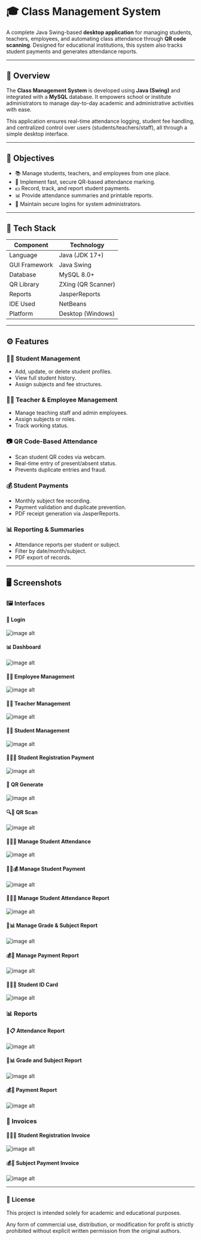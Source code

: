 # 🎓 Class Management System

A complete Java Swing-based **desktop application** for managing students, teachers, employees, and automating class attendance through **QR code scanning**. Designed for educational institutions, this system also tracks student payments and generates attendance reports.

---

## 📘 Overview

The **Class Management System** is developed using **Java (Swing)** and integrated with a **MySQL** database. It empowers school or institute administrators to manage day-to-day academic and administrative activities with ease.

This application ensures real-time attendance logging, student fee handling, and centralized control over users (students/teachers/staff), all through a simple desktop interface.

---

## 🎯 Objectives

- 📚 Manage students, teachers, and employees from one place.
- 📸 Implement fast, secure QR-based attendance marking.
- 💵 Record, track, and report student payments.
- 📊 Provide attendance summaries and printable reports.
- 🔐 Maintain secure logins for system administrators.

---

## 🧰 Tech Stack

| Component      | Technology        |
|----------------|------------------|
| Language       | Java (JDK 17+)   |
| GUI Framework  | Java Swing       |
| Database       | MySQL 8.0+       |
| QR Library     | ZXing (QR Scanner)|
| Reports        | JasperReports    |
| IDE Used       | NetBeans         |
| Platform       | Desktop (Windows)|

---

## ⚙️ Features

### 🧑‍🎓 Student Management
- Add, update, or delete student profiles.
- View full student history.
- Assign subjects and fee structures.

### 👩‍🏫 Teacher & Employee Management
- Manage teaching staff and admin employees.
- Assign subjects or roles.
- Track working status.

### 📷 QR Code-Based Attendance
- Scan student QR codes via webcam.
- Real-time entry of present/absent status.
- Prevents duplicate entries and fraud.

### 💰 Student Payments
- Monthly subject fee recording.
- Payment validation and duplicate prevention.
- PDF receipt generation via JasperReports.

### 📊 Reporting & Summaries
- Attendance reports per student or subject.
- Filter by date/month/subject.
- PDF export of records.

---

## 🖥️ Screenshots

### 🖼️ Interfaces

#### 🔐 Login

![image alt](https://github.com/Kavindu-Vishmitha/Class_App/blob/b754271b4adb07f9cfa826487833a9ee29f4beb7/screenshot/admin_login.png)

#### 📊 Dashboard

![image alt](https://github.com/Kavindu-Vishmitha/Class_App/blob/b754271b4adb07f9cfa826487833a9ee29f4beb7/screenshot/dashboard.png)

#### 🧑‍💼 Employee Management

![image alt](https://github.com/Kavindu-Vishmitha/Class_App/blob/b754271b4adb07f9cfa826487833a9ee29f4beb7/screenshot/manage_employee.png)

#### 🧑‍🏫 Teacher Management

![image alt](https://github.com/Kavindu-Vishmitha/Class_App/blob/b754271b4adb07f9cfa826487833a9ee29f4beb7/screenshot/manage_teacher.png)

#### 🧑‍🎓 Student Management

![image alt](https://github.com/Kavindu-Vishmitha/Class_App/blob/b754271b4adb07f9cfa826487833a9ee29f4beb7/screenshot/manage_student.png)

#### 🧑‍🎓📝 Student Registration Payment

![image alt](https://github.com/Kavindu-Vishmitha/Class_App/blob/b754271b4adb07f9cfa826487833a9ee29f4beb7/screenshot/student_register_payment.png)

#### 🔄 QR Generate

![image alt](https://github.com/Kavindu-Vishmitha/Class_App/blob/b754271b4adb07f9cfa826487833a9ee29f4beb7/screenshot/qr_generate.png)

#### 🔍🔲 QR Scan

![image alt](https://github.com/Kavindu-Vishmitha/Class_App/blob/b754271b4adb07f9cfa826487833a9ee29f4beb7/screenshot/qr_scan.png)

#### 🧑‍🎓📅 Manage Student Attendance

![image alt](https://github.com/Kavindu-Vishmitha/Class_App/blob/b754271b4adb07f9cfa826487833a9ee29f4beb7/screenshot/manage_student_attendance.png)

#### 🧑‍🎓💰 Manage Student Payment

![image alt](https://github.com/Kavindu-Vishmitha/Class_App/blob/b754271b4adb07f9cfa826487833a9ee29f4beb7/screenshot/manage_payment.png)

#### 🧑‍🎓📄 Manage Student Attendance Report

![image alt](https://github.com/Kavindu-Vishmitha/Class_App/blob/b754271b4adb07f9cfa826487833a9ee29f4beb7/screenshot/manage_attendance_report.png)

#### 📝📊 Manage Grade & Subject Report

![image alt](https://github.com/Kavindu-Vishmitha/Class_App/blob/b754271b4adb07f9cfa826487833a9ee29f4beb7/screenshot/manage_grade%26subject_report.png)

#### 💰📄 Manage Payment Report

![image alt](https://github.com/Kavindu-Vishmitha/Class_App/blob/b754271b4adb07f9cfa826487833a9ee29f4beb7/screenshot/manage_payment_report.png)

#### 🧑‍🎓🆔 Student ID Card

![image alt](https://github.com/Kavindu-Vishmitha/Class_App/blob/b754271b4adb07f9cfa826487833a9ee29f4beb7/screenshot/student_id_card.png)

### 📊 Reports

#### 📅📋 Attendance Report

![image alt](https://github.com/Kavindu-Vishmitha/Class_App/blob/b754271b4adb07f9cfa826487833a9ee29f4beb7/screenshot/attendance_report.png)

#### 📝📊 Grade and Subject Report

![image alt](https://github.com/Kavindu-Vishmitha/Class_App/blob/b754271b4adb07f9cfa826487833a9ee29f4beb7/screenshot/grade%26subject_report.png)

#### 💰📄 Payment Report

![image alt](https://github.com/Kavindu-Vishmitha/Class_App/blob/b754271b4adb07f9cfa826487833a9ee29f4beb7/screenshot/payment_report.png)

### 🧾 Invoices

#### 🧑‍🎓🧾 Student Registration Invoice

![image alt](https://github.com/Kavindu-Vishmitha/Class_App/blob/b754271b4adb07f9cfa826487833a9ee29f4beb7/screenshot/student_registration_invoice.png)

#### 💰🧾 Subject Payment Invoice

![image alt](https://github.com/Kavindu-Vishmitha/Class_App/blob/b754271b4adb07f9cfa826487833a9ee29f4beb7/screenshot/subject_payment_invoice.png)

---

### 📝 License

This project is intended solely for academic and educational purposes.

Any form of commercial use, distribution, or modification for profit is strictly prohibited without explicit written permission from the original authors.









